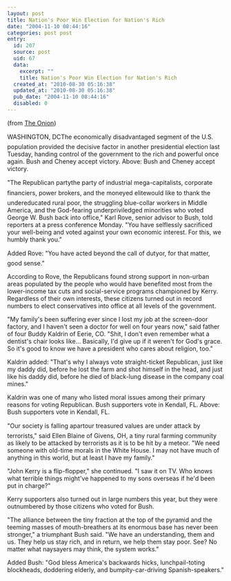 ```yaml
---
layout: post
title: Nation's Poor Win Election for Nation's Rich
date: "2004-11-10 08:44:16"
categories: post post
entry:
  id: 207
  source: post
  uid: 67
  data:
    excerpt: ""
    title: Nation's Poor Win Election for Nation's Rich
  created_at: "2010-08-30 05:16:38"
  updated_at: "2010-08-30 05:16:38"
  pub_date: "2004-11-10 08:44:16"
  disabled: 0
---
```


(from <a
href="http://www.theonion.com/news/index.php?issue=4045&n=0&ref=myy">The
Onion</a>)

WASHINGTON, DCThe economically disadvantaged segment
of the U.S. population provided the decisive factor in
another presidential election last Tuesday, handing
control of the government to the rich and powerful
once again.
Bush and Cheney accept victory.
Above: Bush and Cheney accept victory.

"The Republican partythe party of industrial
mega-capitalists, corporate financiers, power brokers,
and the moneyed elitewould like to thank the
undereducated rural poor, the struggling blue-collar
workers in Middle America, and the God-fearing
underpriviledged minorities who voted George W. Bush
back into office," Karl Rove, senior advisor to Bush,
told reporters at a press conference Monday. "You have
selflessly sacrificed your well-being and voted
against your own economic interest. For this, we
humbly thank you."

Added Rove: "You have acted beyond the call of
dutyor, for that matter, good sense."

According to Rove, the Republicans found strong
support in non-urban areas populated by the people who
would have benefited most from the lower-income tax
cuts and social-service programs championed by Kerry.
Regardless of their own interests, these citizens
turned out in record numbers to elect conservatives
into office at all levels of the government.

"My family's been suffering ever since I lost my job
at the screen-door factory, and I haven't seen a
doctor for well on four years now," said father of
four Buddy Kaldrin of Eerie, CO. "Shit, I don't even
remember what a dentist's chair looks like...
Basically, I'd give up if it weren't for God's grace.
So it's good to know we have a president who cares
about religion, too."

Kaldrin added: "That's why I always vote
straight-ticket Republican, just like my daddy did,
before he lost the farm and shot himself in the head,
and just like his daddy did, before he died of
black-lung disease in the company coal mines."

Kaldrin was one of many who listed moral issues among
their primary reasons for voting Republican.
Bush supporters vote in Kendall, FL.
Above: Bush supporters vote in Kendall, FL.

"Our society is falling apartour treasured values are
under attack by terrorists," said Ellen Blaine of
Givens, OH, a tiny rural farming community as likely
to be attacked by terrorists as it is to be hit by a
meteor. "We need someone with old-time morals in the
White House. I may not have much of anything in this
world, but at least I have my family."

"John Kerry is a flip-flopper," she continued. "I saw
it on TV. Who knows what terrible things might've
happened to my sons overseas if he'd been put in
charge?"

Kerry supporters also turned out in large numbers this
year, but they were outnumbered by those citizens who
voted for Bush.

"The alliance between the tiny fraction at the top of
the pyramid and the teeming masses of mouth-breathers
at its enormous base has never been stronger," a
triumphant Bush said. "We have an understanding, them
and us. They help us stay rich, and in return, we help
them stay poor. See? No matter what naysayers may
think, the system works."

Added Bush: "God bless America's backwards hicks,
lunchpail-toting blockheads, doddering elderly, and
bumpity-car-driving Spanish-speakers."
